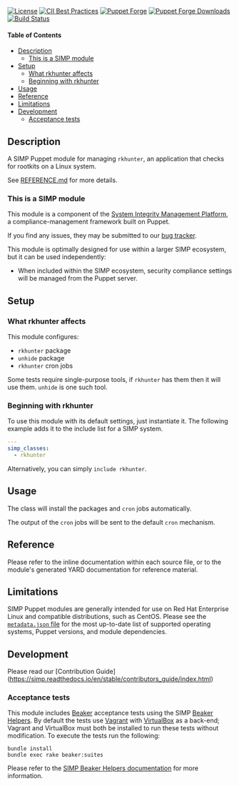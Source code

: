 [![License](http://img.shields.io/:license-apache-blue.svg)](http://www.apache.org/licenses/LICENSE-2.0.html)
[![CII Best Practices](https://bestpractices.coreinfrastructure.org/projects/73/badge)](https://bestpractices.coreinfrastructure.org/projects/73)
[![Puppet Forge](https://img.shields.io/puppetforge/v/simp/rkhunter.svg)](https://forge.puppetlabs.com/simp/rkhunter)
[![Puppet Forge Downloads](https://img.shields.io/puppetforge/dt/simp/rkhunter.svg)](https://forge.puppetlabs.com/simp/rkhunter)
[![Build Status](https://travis-ci.org/simp/pupmod-simp-rkhunter.svg)](https://travis-ci.org/simp/pupmod-simp-rkhunter)

#### Table of Contents

<!-- vim-markdown-toc GFM -->

* [Description](#description)
  * [This is a SIMP module](#this-is-a-simp-module)
* [Setup](#setup)
  * [What rkhunter affects](#what-rkhunter-affects)
  * [Beginning with rkhunter](#beginning-with-rkhunter)
* [Usage](#usage)
* [Reference](#reference)
* [Limitations](#limitations)
* [Development](#development)
  * [Acceptance tests](#acceptance-tests)

<!-- vim-markdown-toc -->

## Description

A SIMP Puppet module for managing `rkhunter`, an application that checks for rootkits
on a Linux system.

See [REFERENCE.md](REFERENCE.md) for more details.

### This is a SIMP module

This module is a component of the [System Integrity Management Platform](https://simp-project.com),
a compliance-management framework built on Puppet.

If you find any issues, they may be submitted to our
[bug tracker](https://simp-project.atlassian.net/).

This module is optimally designed for use within a larger SIMP ecosystem, but
it can be used independently:

 * When included within the SIMP ecosystem, security compliance settings will
   be managed from the Puppet server.


## Setup


### What rkhunter affects

This module configures:
  * `rkhunter` package
  * `unhide` package
  * `rkhunter` cron jobs

Some tests require single-purpose tools, if `rkhunter` has them then it will
use them. `unhide` is one such tool.

### Beginning with rkhunter

To use this module with its default settings, just instantiate it. The
following example adds it to the include list for a SIMP system.

  ```yaml
  ---
  simp_classes:
    - rkhunter
  ```

Alternatively, you can simply `include rkhunter`.


## Usage

The class will install the packages and `cron` jobs automatically.

The output of the `cron` jobs will be sent to the default `cron` mechanism.


## Reference

Please refer to the inline documentation within each source file, or to the
module's generated YARD documentation for reference material.


## Limitations

SIMP Puppet modules are generally intended for use on Red Hat Enterprise Linux
and compatible distributions, such as CentOS. Please see the
[`metadata.json` file](./metadata.json) for the most up-to-date list of
supported operating systems, Puppet versions, and module dependencies.


## Development

Please read our [Contribution Guide] (https://simp.readthedocs.io/en/stable/contributors_guide/index.html)


### Acceptance tests

This module includes [Beaker](https://github.com/puppetlabs/beaker) acceptance
tests using the SIMP [Beaker Helpers](https://github.com/simp/rubygem-simp-beaker-helpers).
By default the tests use [Vagrant](https://www.vagrantup.com/) with
[VirtualBox](https://www.virtualbox.org) as a back-end; Vagrant and VirtualBox
must both be installed to run these tests without modification. To execute the
tests run the following:

```shell
bundle install
bundle exec rake beaker:suites
```

Please refer to the [SIMP Beaker Helpers documentation](https://github.com/simp/rubygem-simp-beaker-helpers/blob/master/README.md) for more information.

